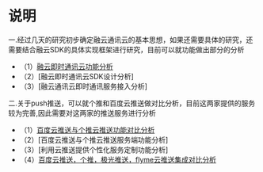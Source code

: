 # 说明

一.经过几天的研究初步确定融云通讯云的基本思想，如果还需要具体的研究，还需要结合融云SDK的具体实现框架进行研究，目前可以就功能做出部分的分析
  
   - （1）[融云即时通讯云功能分析](./rongyun.md)
   - （2）[融云即时通讯云SDK设计分析]
   - （3）[融云通讯云即时通讯服务接入分析]
  
二.关于push推送，可以就个推和百度云推送做对比分析，目前这两家提供的服务较为完善,因此需要对这两家的推送服务进行分析
   - （1）[百度云推送与个推云推送功能对比分析](./baiduViaGeTui-android.md)
   - （2）[百度云推送与个推云推送服务端功能分析]
   - （3）[利用云推送提供个性化服务定制功能分析]
   - （4）[百度云推送，个推，极光推送，flyme云推送集成对比分析](./Push推送研究说明.md)
